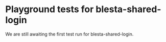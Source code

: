 # Playground tests for blesta-shared-login
We are still awaiting the first test run for blesta-shared-login.
